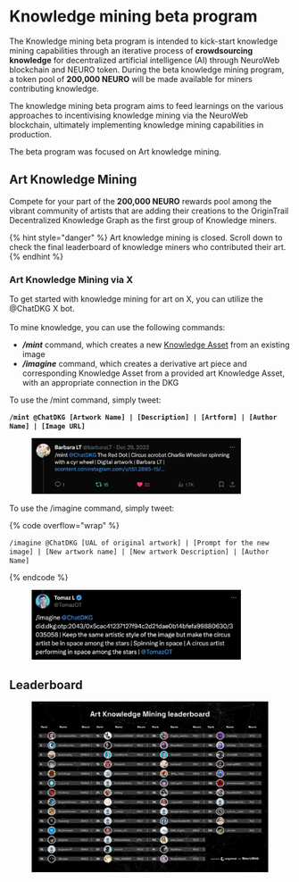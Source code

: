 # Knowledge mining beta program

The Knowledge mining beta program is intended to kick-start knowledge mining capabilities through an iterative process of **crowdsourcing knowledge** for decentralized artificial intelligence (AI) through NeuroWeb blockchain and NEURO token. During the beta knowledge mining program, a token pool of **200,000 NEURO** will be made available for miners contributing knowledge.

The knowledge mining beta program aims to feed learnings on the various approaches to incentivising knowledge mining via the NeuroWeb blockchain, ultimately implementing knowledge mining capabilities in production.

The beta program was focused on Art knowledge mining.

## Art Knowledge Mining

Compete for your part of the **200,000 NEURO** rewards pool among the vibrant community of artists that are adding their creations to the OriginTrail Decentralized Knowledge Graph as the first group of Knowledge miners.

{% hint style="danger" %}
Art knowledge mining is closed. Scroll down to check the final leaderboard of knowledge miners who contributed their art.
{% endhint %}

### Art Knowledge Mining via X

To get started with knowledge mining for art on X, you can utilize the @ChatDKG X bot.\
\
To mine knowledge, you can use the following commands:

* _**/mint**_ command, which creates a new [Knowledge Asset](https://docs.origintrail.io/decentralized-knowledge-graph-layer-2/dkg-basic-concepts#what-is-a-knowledge-asset) from an existing image
* _**/imagine**_ command, which creates a derivative art piece and corresponding Knowledge Asset from a provided art Knowledge Asset, with an appropriate connection in the DKG

To use the /mint command, simply tweet:

<pre data-overflow="wrap"><code><strong>/mint @ChatDKG [Artwork Name] | [Description] | [Artform] | [Author Name] | [Image URL]
</strong></code></pre>

<figure><img src="../.gitbook/assets/Screenshot 2024-01-16 at 17.12.24.png" alt="" width="375"><figcaption></figcaption></figure>

To use the /imagine command, simply tweet:

{% code overflow="wrap" %}
```
/imagine @ChatDKG [UAL of original artwork] | [Prompt for the new image] | [New artwork name] | [New artwork Description] | [Author Name]
```
{% endcode %}

<figure><img src="../.gitbook/assets/Screenshot 2024-01-16 at 17.17.15.png" alt="" width="375"><figcaption></figcaption></figure>

## Leaderboard

<figure><img src="../.gitbook/assets/GNeBMKrXgAAJY-C.jpeg" alt=""><figcaption></figcaption></figure>
